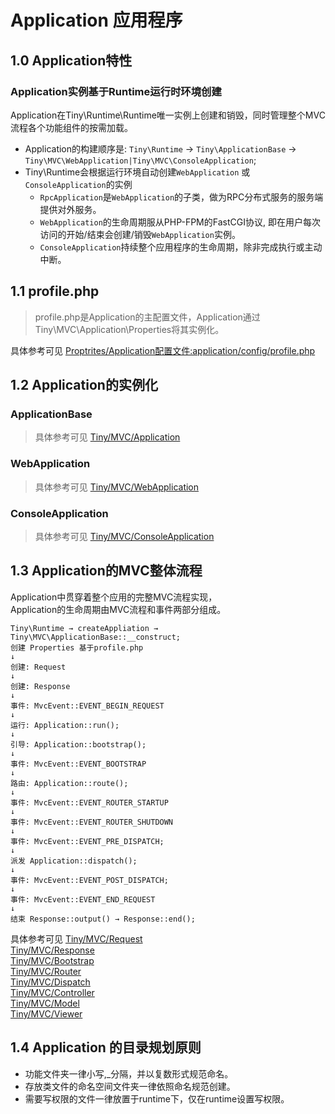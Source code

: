 Application 应用程序
====

1.0 Application特性
----

### Application实例基于Runtime运行时环境创建

Application在Tiny\Runtime\Runtime唯一实例上创建和销毁，同时管理整个MVC流程各个功能组件的按需加载。 
* Application的构建顺序是: `Tiny\Runtime` →  `Tiny\ApplicationBase` → `Tiny\MVC\WebApplication|Tiny\MVC\ConsoleApplication`;
*  Tiny\Runtime会根据运行环境自动创建`WebApplication` 或`ConsoleApplication`的实例   
    * `RpcApplication`是`WebApplication`的子类，做为RPC分布式服务的服务端提供对外服务。     
    * `WebApplication`的生命周期服从PHP-FPM的FastCGI协议, 即在用户每次访问的开始/结束会创建/销毁`WebApplication`实例。  
    * `ConsoleApplication`持续整个应用程序的生命周期，除非完成执行或主动中断。    

1.1 profile.php 
---
> profile.php是Application的主配置文件，Application通过Tiny\MVC\Application\Properties将其实例化。      

具体参考可见 [Proptrites/Application配置文件:application/config/profile.php](https://github.com/tinyphporg/tinyphp-docs/blob/master/docs/manual/profile.md)

1.2 Application的实例化
----

### ApplicationBase
> 具体参考可见 [Tiny/MVC/Application](https://github.com/tinyphporg/tinyphp-docs/blob/master/docs/lib/mvc.md)
### WebApplication 
> 具体参考可见 [Tiny/MVC/WebApplication](https://github.com/tinyphporg/tinyphp-docs/blob/master/docs/lib/mvc.md)
### ConsoleApplication
> 具体参考可见 [Tiny/MVC/ConsoleApplication](https://github.com/tinyphporg/tinyphp-dcos/blob/master/docs/lib/mvc.md)

1.3 Application的MVC整体流程
----
Application中贯穿着整个应用的完整MVC流程实现，   
Application的生命周期由MVC流程和事件两部分组成。
```
Tiny\Runtime → createAppliation → Tiny\MVC\ApplicationBase::__construct;
创建 Properties 基于profile.php
↓   
创建: Request   
↓   
创建: Response   
↓   
事件: MvcEvent::EVENT_BEGIN_REQUEST   
↓   
运行: Application::run(); 
↓
引导: Application::bootstrap();
↓
事件: MvcEvent::EVENT_BOOTSTRAP
↓
路由: Application::route();
↓
事件: MvcEvent::EVENT_ROUTER_STARTUP
↓
事件: MvcEvent::EVENT_ROUTER_SHUTDOWN
↓
事件: MvcEvent::EVENT_PRE_DISPATCH;
↓
派发 Application::dispatch();
↓
事件: MvcEvent::EVENT_POST_DISPATCH;
↓
事件: MvcEvent::EVENT_END_REQUEST
↓
结束 Response::output() → Response::end();
```

具体参考可见
[Tiny/MVC/Request](https://github.com/tinyphporg/tinyphp-docs/blob/master/docs/lib/mvc.md)   
 [Tiny/MVC/Response](https://github.com/tinyphporg/tinyphp-docs/blob/master/docs/lib/mvc.md)  
 [Tiny/MVC/Bootstrap](https://github.com/tinyphporg/tinyphp-docs/blob/master/docs/lib/mvc.md)  
[Tiny/MVC/Router](https://github.com/tinyphporg/tinyphp-docs/blob/master/docs/lib/mvc.md)  
 [Tiny/MVC/Dispatch](https://github.com/tinyphporg/tinyphp-docs/blob/master/docs/lib/mvc.md)  
 [Tiny/MVC/Controller](https://github.com/tinyphporg/tinyphp-docs/blob/master/docs/lib/mvc.md)    
 [Tiny/MVC/Model](https://github.com/tinyphporg/tinyphp-docs/blob/master/docs/lib/mvc.md)   
 [Tiny/MVC/Viewer](https://github.com/tinyphporg/tinyphp-docs/blob/master/docs/lib/mvc.md)   

1.4 Application 的目录规划原则
----
* 功能文件夹一律小写,_分隔，并以复数形式规范命名。   
* 存放类文件的命名空间文件夹一律依照命名规范创建。   
* 需要写权限的文件一律放置于runtime下，仅在runtime设置写权限。   
